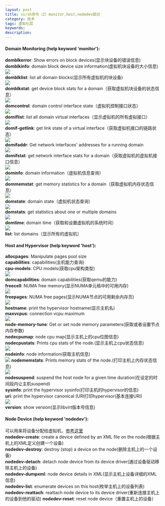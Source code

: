 ```yaml
---
layout: post
title: virsh命令（2）monitor,host,nodedev部分
category: 技术
tags: 虚拟化层
keywords: 
description: 
---
```


#### Domain Monitoring (help keyword 'monitor'): ####  
**domblkerror**:                    Show errors on block devices(显示块设备的错误信息)  
**domblkinfo**:                     domain block device size information(虚拟机块设备的大小信息)  
![](http://i.imgur.com/0P8vlBC.png)  
**domblklist**:                     list all domain blocks(显示所有虚拟机的块设备)  
![](http://i.imgur.com/aNwIjwW.png)  
**domblkstat**:                     get device block stats for a domain（获取虚拟机块设备的状态信息）  
![](http://i.imgur.com/GuNJEdL.png)  
**domcontrol**:                     domain control interface state（虚拟机控制接口状态）  
![](http://i.imgur.com/diBOt7Y.png)  
**domiflist**:                      list all domain virtual interfaces（显示虚拟机的所有虚拟接口）  
![](http://i.imgur.com/Bl0cVJh.png)  
**domif-getlink**:                  get link state of a virtual interface（获取虚拟机接口的链路状态）  
![](http://i.imgur.com/5K0KBuz.png)  
**domifaddr**:                      Get network interfaces' addresses for a running domain  
![](http://i.imgur.com/DzmnqAC.png)  
**domifstat**:                      get network interface stats for a domain（获取虚拟机的虚拟机接口信息）  
![](http://i.imgur.com/wigo6SX.png)  
**dominfo**:                        domain information（虚拟机信息查询）  
![](http://i.imgur.com/n0G7gXd.png)  
**dommemstat**:                     get memory statistics for a domain（获取虚拟机内存状态信息）  
![](http://i.imgur.com/J2m4Tme.png)  
**domstate**:                       domain state（虚拟机状态查询）  
![](http://i.imgur.com/74RX1jj.png)  
**domstats**:                       get statistics about one or multiple domains  
![](http://i.imgur.com/2YlViVz.png)  
**domtime**:                        domain time（获取和设置虚拟机的系统时间）  
![](http://i.imgur.com/ypHIwC1.png)  
**list**:                          list domains（显示所有的虚拟机）

#### Host and Hypervisor (help keyword 'host'): ####

**allocpages**:                     Manipulate pages pool size  
**capabilities**:                   capabilities(主机能力查询)  
**cpu-models**:                     CPU models(获取cpu架构类型)  
![](http://i.imgur.com/sar96Gc.png)  
**domcapabilities**:                domain capabilities(获取qemu的能力)  
**freecell**:                       NUMA free memory(显示NUMA单元格中的可用内存)  
![](http://i.imgur.com/3dNbmFQ.png)  
**freepages**:                      NUMA free pages(显示NUMA节点的可用剩余内存页)  
![](http://i.imgur.com/hGXLmdJ.png)  
**hostname**:                       print the hypervisor hostname(显示主机名)  
**maxvcpus**:                       connection vcpu maximum  
![](http://i.imgur.com/wMIPW68.png)  
**node-memory-tune**:               Get or set node memory parameters(获取或者设置节点内存参数)  
**nodecpumap**:                     node cpu map(显示主机上的cpu位图信息)  
**nodecpustats**:                   Prints cpu stats of the node.(显示主机上cpu状态信息)  
![](http://i.imgur.com/0A6r9Pg.png)  
**nodeinfo**:                       node information(获取主机信息)  
![](http://i.imgur.com/XyCHCqF.png)
**nodememstats**:                   Prints memory stats of the node.(打印主机上内存状态信息)  
![](http://i.imgur.com/CfEiaUj.png)  
**nodesuspend**:                    suspend the host node for a given time duration(在设定的时间段内让主机suspend)  
**sysinfo**:                        print the hypervisor sysinfo(打印主机的hypervisor的信息)  
**uri**:                            print the hypervisor canonical (URI打印hypervisor(基本连接URI)  
![](http://i.imgur.com/THi4bBq.png)  
**version**:                        show version(显示libvirt版本号信息)  


#### Node Device (help keyword 'nodedev'): ####

可以用来将设备分配给虚拟机，[参考这里](https://www.suse.com/documentation/sles11/book_kvm/data/sec_libvirt_config_pci_virsh.html)  
**nodedev-create**:             create a device defined by an XML file on the node(根据主机上的XML定义创建一个设备)  
**nodedev-destroy**:            destroy (stop) a device on the node(删除主机上的一个设备)  
**nodedev-detach**:             detach node device from its device driver(通过设备驱动移除主机上的设备)  
**nodedev-dumpxml**:            node device details in XML(显示主机上设备详细的XML信息)  
**nodedev-list**:               enumerate devices on this host(枚举主机上的设备列表)  
**nodedev-reattach**:           reattach node device to its device driver(重新连接主机上的设备到他的驱动)
**nodedev-reset**:              reset node device（重置主机上的设备）
